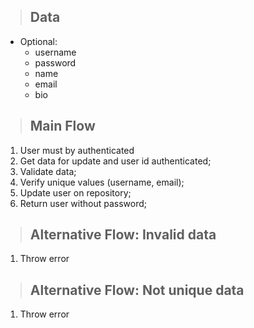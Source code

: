 > ## Data
* Optional:
    - username
    - password
    - name
    - email
    - bio

> ## Main Flow
1. User must by authenticated
2. Get data for update and user id authenticated;
3. Validate data;
4. Verify unique values (username, email);
5. Update user on repository;
6. Return user without password;

> ## Alternative Flow: Invalid data
1. Throw error

> ## Alternative Flow: Not unique data
1. Throw error